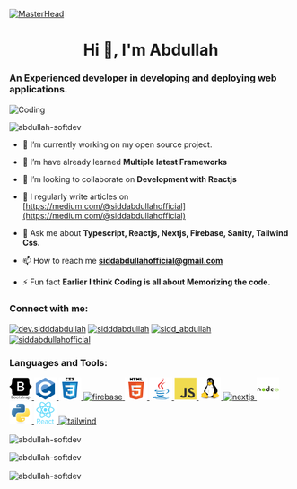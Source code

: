 [![MasterHead](https://firebasestorage.googleapis.com/v0/b/insta-sidd.appspot.com/o/posts%2FZVfhgWrxXYFjbA9gz7aZ%2Fimage?alt=media&token=b4459eb2-2981-49c7-a72a-0d637cea6c9a)](https://github.com/Abdullah-SoftDev)
<h1 align="center">Hi 👋, I'm Abdullah</h1>
<h3 align="left">An Experienced developer in developing and deploying web applications.</h3>
<img align="center" alt="Coding" width="400" src="https://miro.medium.com/max/1360/1*IRGHmiGsa16stedQvIaZfw.gif" />

<p align="left"> <img src="https://komarev.com/ghpvc/?username=abdullah-softdev&label=Profile%20views&color=0e75b6&style=flat" alt="abdullah-softdev" /> </p>

- 🔭 I’m currently working on my open source project.

- 🌱 I’m have already learned **Multiple latest Frameworks**

- 👯 I’m looking to collaborate on **Development with Reactjs**

- 📝 I regularly write articles on [https://medium.com/@siddabdullahofficial](https://medium.com/@siddabdullahofficial)

- 💬 Ask me about **Typescript, Reactjs, Nextjs, Firebase, Sanity, Tailwind Css.**

- 📫 How to reach me **siddabdullahofficial@gmail.com**

- ⚡ Fun fact **Earlier I think Coding is all about Memorizing the code.**

<h3 align="left">Connect with me:</h3>
<p align="left">
<a href="https://dev.to/dev.sidddabdullah" target="blank"><img align="center" src="https://raw.githubusercontent.com/rahuldkjain/github-profile-readme-generator/master/src/images/icons/Social/devto.svg" alt="dev.sidddabdullah" height="30" width="40" /></a>
<a href="https://twitter.com/sidddabdullah" target="blank"><img align="center" src="https://raw.githubusercontent.com/rahuldkjain/github-profile-readme-generator/master/src/images/icons/Social/twitter.svg" alt="sidddabdullah" height="30" width="40" /></a>
<a href="https://www.linkedin.com/in/sidd-abdullah" target="blank"><img align="center" src="https://raw.githubusercontent.com/rahuldkjain/github-profile-readme-generator/master/src/images/icons/Social/linked-in-alt.svg" alt="sidd_abdullah" height="30" width="40" /></a>
<a href="https://medium.com/@siddabdullahofficial" target="blank"><img align="center" src="https://raw.githubusercontent.com/rahuldkjain/github-profile-readme-generator/master/src/images/icons/Social/medium.svg" alt="siddabdullahofficial" height="30" width="40" /></a>
</p>

<h3 align="left">Languages and Tools:</h3>
<p align="left"> <a href="https://getbootstrap.com" target="_blank" rel="noreferrer"> <img src="https://raw.githubusercontent.com/devicons/devicon/master/icons/bootstrap/bootstrap-plain-wordmark.svg" alt="bootstrap" width="40" height="40"/> </a> <a href="https://www.cprogramming.com/" target="_blank" rel="noreferrer"> <img src="https://raw.githubusercontent.com/devicons/devicon/master/icons/c/c-original.svg" alt="c" width="40" height="40"/> </a> <a href="https://www.w3schools.com/css/" target="_blank" rel="noreferrer"> <img src="https://raw.githubusercontent.com/devicons/devicon/master/icons/css3/css3-original-wordmark.svg" alt="css3" width="40" height="40"/> </a> <a href="https://firebase.google.com/" target="_blank" rel="noreferrer"> <img src="https://www.vectorlogo.zone/logos/firebase/firebase-icon.svg" alt="firebase" width="40" height="40"/> </a> <a href="https://www.w3.org/html/" target="_blank" rel="noreferrer"> <img src="https://raw.githubusercontent.com/devicons/devicon/master/icons/html5/html5-original-wordmark.svg" alt="html5" width="40" height="40"/> </a> <a href="https://www.java.com" target="_blank" rel="noreferrer"> <img src="https://raw.githubusercontent.com/devicons/devicon/master/icons/java/java-original.svg" alt="java" width="40" height="40"/> </a> <a href="https://developer.mozilla.org/en-US/docs/Web/JavaScript" target="_blank" rel="noreferrer"> <img src="https://raw.githubusercontent.com/devicons/devicon/master/icons/javascript/javascript-original.svg" alt="javascript" width="40" height="40"/> </a> <a href="https://www.linux.org/" target="_blank" rel="noreferrer"> <img src="https://raw.githubusercontent.com/devicons/devicon/master/icons/linux/linux-original.svg" alt="linux" width="40" height="40"/> </a> <a href="https://nextjs.org/" target="_blank" rel="noreferrer"> <img src="https://camo.githubusercontent.com/da7c6d5ad77ffd94427b42ed1c23dcb8890eee31e332c4eb331bd7fbbb961d1f/68747470733a2f2f696d6775722e636f6d2f68506f66516f502e706e67" alt="nextjs" width="40" height="40"/> </a> <a href="https://nodejs.org" target="_blank" rel="noreferrer"> <img src="https://raw.githubusercontent.com/devicons/devicon/master/icons/nodejs/nodejs-original-wordmark.svg" alt="nodejs" width="40" height="40"/> </a> <a href="https://www.python.org" target="_blank" rel="noreferrer"> <img src="https://raw.githubusercontent.com/devicons/devicon/master/icons/python/python-original.svg" alt="python" width="40" height="40"/> </a> <a href="https://reactjs.org/" target="_blank" rel="noreferrer"> <img src="https://raw.githubusercontent.com/devicons/devicon/master/icons/react/react-original-wordmark.svg" alt="react" width="40" height="40"/> </a> <a href="https://tailwindcss.com/" target="_blank" rel="noreferrer"> <img src="https://www.vectorlogo.zone/logos/tailwindcss/tailwindcss-icon.svg" alt="tailwind" width="40" height="40"/> </a> </p>

<p><img align="center" src="https://github-readme-stats.vercel.app/api/top-langs?username=abdullah-softdev&show_icons=true&locale=en&layout=compact" alt="abdullah-softdev" /></p>

<p><img align="center" src="https://github-readme-stats.vercel.app/api?username=abdullah-softdev&show_icons=true&locale=en" alt="abdullah-softdev" /></p>

<p><img align="center" src="https://github-readme-streak-stats.herokuapp.com/?user=abdullah-softdev&" alt="abdullah-softdev" /></p>
